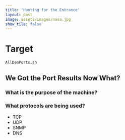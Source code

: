 ```yaml
---
title: 'Hunting for the Entrance'
layout: post
image: assets/images/nasa.jpg
show_tile: false
---
```


# Target
```
AllDemPorts.sh

```

## We Got the Port Results Now What?  

### What is the purpose of the machine?  

### What protocols are being used?
- TCP
- UDP
- SNMP
- DNS

